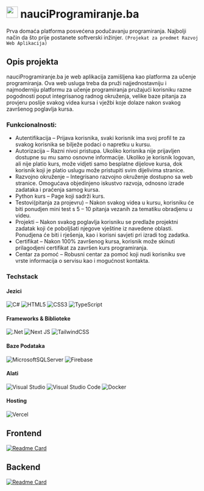 # <img src="https://user-images.githubusercontent.com/47791892/235734016-1dc5abb3-b47a-4eb2-9a5d-f263e449d54a.png" height="30px" /> nauciProgramiranje.ba

Prva domaća platforma posvećena podučavanju programiranja. Najbolji način da što prije postanete softverski inžinjer. `(Projekat za predmet Razvoj Web Aplikacija)`

## Opis projekta
nauciProgramiranje.ba je web aplikacija zamišljena kao platforma za učenje programiranja. Ova web usluga treba da pruži najjednostavniju i najmoderniju platformu za učenje programiranja pružajući korisniku razne pogodnosti poput integrisanog radnog okruženja, velike baze pitanja za provjeru poslije svakog videa kursa i vježbi koje dolaze nakon svakog završenog poglavlja kursa.

### Funkcionalnosti:
- Autentifikacija – Prijava korisnika, svaki korisnik ima svoj profil te za svakog korisnika se bilježe podaci o napretku u kursu.
- Autorizacija – Razni nivoi pristupa. Ukoliko korisnika nije prijavljen dostupne su mu samo osnovne informacije. Ukoliko je korisnik logovan, ali nije platio kurs, može vidjeti samo besplatne dijelove kursa, dok korisnik koji je platio uslugu može pristupiti svim dijelivima stranice.
- Razvojno okruženje – Integrisano razvojno okruženje dostupno sa web stranice. Omogućava objedinjeno iskustvo razvoja, odnosno izrade zadataka i praćenja samog kursa.
- Python kurs – Page koji sadrži kurs.
- Testovi(pitanja za projevru) – Nakon svakog videa u kursu, korisniku će biti ponudjen mini test s 5 – 10 pitanja vezanih za tematiku obradjenu u videu. 
- Projekti – Nakon svakog poglavlja korisniku se predlaže projektni zadatak koji će poboljšati njegove vještine iz navedene oblasti. Ponudjena će biti i rješenja, kao i korisni savjeti pri izradi tog zadatka.
- Certifikat – Nakon 100% završenog kursa, korisnik može skinuti prilagodjeni certifikat za završen kurs programiranja.
- Centar za pomoć – Robusni centar za pomoć koji nudi korisniku sve vrste informacija o servisu kao i mogućnost kontakta.

### Techstack
#### Jezici

![C#](https://img.shields.io/badge/c%23-%23239120.svg?style=for-the-badge&logo=c-sharp&logoColor=white)
![HTML5](https://img.shields.io/badge/html5-%23E34F26.svg?style=for-the-badge&logo=html5&logoColor=white)
![CSS3](https://img.shields.io/badge/css3-%231572B6.svg?style=for-the-badge&logo=css3&logoColor=white)
![TypeScript](https://img.shields.io/badge/typescript-%23007ACC.svg?style=for-the-badge&logo=typescript&logoColor=white)

#### Frameworks & Biblioteke

![.Net](https://img.shields.io/badge/.NET-5C2D91?style=for-the-badge&logo=.net&logoColor=white)
![Next JS](https://img.shields.io/badge/Next-black?style=for-the-badge&logo=next.js&logoColor=white)
![TailwindCSS](https://img.shields.io/badge/tailwindcss-%2338B2AC.svg?style=for-the-badge&logo=tailwind-css&logoColor=white)

#### Baze Podataka

![MicrosoftSQLServer](https://img.shields.io/badge/Microsoft%20SQL%20Sever-CC2927?style=for-the-badge&logo=microsoft%20sql%20server&logoColor=white)
![Firebase](https://img.shields.io/badge/firebase-%23039BE5.svg?style=for-the-badge&logo=firebase)

#### Alati

![Visual Studio](https://img.shields.io/badge/Visual%20Studio-5C2D91.svg?style=for-the-badge&logo=visual-studio&logoColor=white)
![Visual Studio Code](https://img.shields.io/badge/Visual%20Studio%20Code-0078d7.svg?style=for-the-badge&logo=visual-studio-code&logoColor=white)
![Docker](https://img.shields.io/badge/docker-%230db7ed.svg?style=for-the-badge&logo=docker&logoColor=white)

#### Hosting

![Vercel](https://img.shields.io/badge/vercel-%23000000.svg?style=for-the-badge&logo=vercel&logoColor=white)

## Frontend
[![Readme Card](https://github-readme-stats.vercel.app/api/pin/?username=edinSahbaz&repo=next-client&theme=react)](https://github.com/anuraghazra/github-readme-stats)

## Backend
[![Readme Card](https://github-readme-stats.vercel.app/api/pin/?username=edinSahbaz&repo=dotnet-api&theme=react)](https://github.com/anuraghazra/github-readme-stats)
